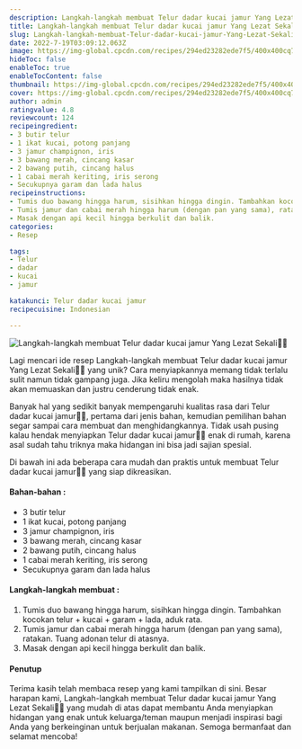 ```yaml
---
description: Langkah-langkah membuat Telur dadar kucai jamur Yang Lezat Sekali"
title: Langkah-langkah membuat Telur dadar kucai jamur Yang Lezat Sekali
slug: Langkah-langkah-membuat-Telur-dadar-kucai-jamur-Yang-Lezat-Sekali
date: 2022-7-19T03:09:12.063Z
image: https://img-global.cpcdn.com/recipes/294ed23282ede7f5/400x400cq70/photo.jpg
hideToc: false
enableToc: true
enableTocContent: false
thumbnail: https://img-global.cpcdn.com/recipes/294ed23282ede7f5/400x400cq70/photo.jpg
cover: https://img-global.cpcdn.com/recipes/294ed23282ede7f5/400x400cq70/photo.jpg
author: admin
ratingvalue: 4.8
reviewcount: 124
recipeingredient:
- 3 butir telur
- 1 ikat kucai, potong panjang
- 3 jamur champignon, iris
- 3 bawang merah, cincang kasar
- 2 bawang putih, cincang halus
- 1 cabai merah keriting, iris serong
- Secukupnya garam dan lada halus
recipeinstructions:
- Tumis duo bawang hingga harum, sisihkan hingga dingin. Tambahkan kocokan telur + kucai + garam + lada, aduk rata.
- Tumis jamur dan cabai merah hingga harum (dengan pan yang sama), ratakan. Tuang adonan telur di atasnya.
- Masak dengan api kecil hingga berkulit dan balik.
categories:
- Resep

tags:
- Telur
- dadar
- kucai
- jamur

katakunci: Telur dadar kucai jamur
recipecuisine: Indonesian

---
```


![Langkah-langkah membuat Telur dadar kucai jamur Yang Lezat Sekali👩‍🍳](https://img-global.cpcdn.com/recipes/294ed23282ede7f5/400x400cq70/photo.jpg)

Lagi mencari ide resep Langkah-langkah membuat Telur dadar kucai jamur Yang Lezat Sekali👩‍🍳 yang unik? Cara menyiapkannya memang tidak terlalu sulit namun tidak gampang juga. Jika keliru mengolah maka hasilnya tidak akan memuaskan dan justru cenderung tidak enak.

Banyak hal yang sedikit banyak mempengaruhi kualitas rasa dari Telur dadar kucai jamur👩‍🍳, pertama dari jenis bahan, kemudian pemilihan bahan segar sampai cara membuat dan menghidangkannya. Tidak usah pusing kalau hendak menyiapkan Telur dadar kucai jamur👩‍🍳 enak di rumah, karena asal sudah tahu triknya maka hidangan ini bisa jadi sajian spesial.

Di bawah ini ada beberapa cara mudah dan praktis untuk membuat Telur dadar kucai jamur👩‍🍳 yang siap dikreasikan.

<!--inarticleads1-->

#### Bahan-bahan :

- 3 butir telur
- 1 ikat kucai, potong panjang
- 3 jamur champignon, iris
- 3 bawang merah, cincang kasar
- 2 bawang putih, cincang halus
- 1 cabai merah keriting, iris serong
- Secukupnya garam dan lada halus

<!--inarticleads2-->

#### Langkah-langkah membuat :

1. Tumis duo bawang hingga harum, sisihkan hingga dingin. Tambahkan kocokan telur + kucai + garam + lada, aduk rata.
1. Tumis jamur dan cabai merah hingga harum (dengan pan yang sama), ratakan. Tuang adonan telur di atasnya.
1. Masak dengan api kecil hingga berkulit dan balik.

#### Penutup

Terima kasih telah membaca resep yang kami tampilkan di sini. Besar harapan kami, Langkah-langkah membuat Telur dadar kucai jamur Yang Lezat Sekali👩‍🍳 yang mudah di atas dapat membantu Anda menyiapkan hidangan yang enak untuk keluarga/teman maupun menjadi inspirasi bagi Anda yang berkeinginan untuk berjualan makanan. Semoga bermanfaat dan selamat mencoba!